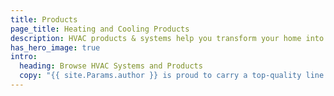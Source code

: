 ```yaml
---
title: Products
page_title: Heating and Cooling Products
description: HVAC products & systems help you transform your home into the healthy, comfortable, efficient, and controlled home of your dreams—a Carrier Home.
has_hero_image: true
intro:
  heading: Browse HVAC Systems and Products
  copy: "{{ site.Params.author }} is proud to carry a top-quality line of Carrier products, ranging from Air Conditioners and Furnaces to Hybrid Heating systems and even Humidifiers and Controls. Browse our selection of products below or call us for more information."
---
```

